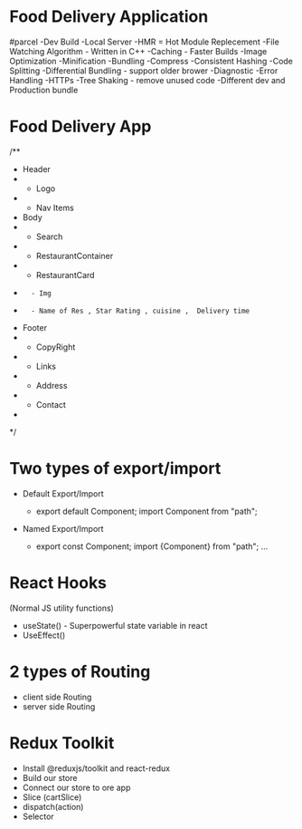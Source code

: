 # Food Delivery Application

#parcel
-Dev Build
-Local Server
-HMR = Hot Module Replecement
-File Watching Algorithm - Written in C++
-Caching - Faster Builds
-Image Optimization
-Minification
-Bundling
-Compress
-Consistent Hashing
-Code Splitting
-Differential Bundling - support older brower
-Diagnostic
-Error Handling
-HTTPs
-Tree Shaking - remove unused code
-Different dev and Production bundle


# Food Delivery App

/**
 * Header
 *  - Logo
 *  - Nav Items
 * Body
 *  - Search
 *  - RestaurantContainer
 *    - RestaurantCard
 *       - Img
 *       - Name of Res , Star Rating , cuisine ,  Delivery time
 * Footer
 *  - CopyRight
 *  - Links
 *  - Address
 *  - Contact
 *
 */

 # Two types of export/import

 - Default Export/Import
   - export default Component; import Component from "path";

 - Named Export/Import
   - export const Component; import {Component} from "path";
 ...


 # React Hooks
  (Normal JS utility functions)
  - useState() - Superpowerful state variable in react
  - UseEffect()
  
 # 2 types of Routing
  - client side Routing
  - server side Routing

 # Redux Toolkit
  - Install @reduxjs/toolkit and react-redux
  - Build our store
  - Connect our store to ore app
  - Slice (cartSlice)
  - dispatch(action)
  - Selector